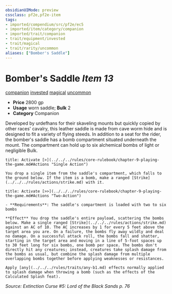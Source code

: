 ```yaml
---
obsidianUIMode: preview
cssclass: pf2e,pf2e-item
tags:
- imported/compendium/src/pf2e/ec5
- imported/item/category/companion
- imported/trait/companion
- trait/equipment/invested
- trait/magical
- trait/rarity/uncommon
aliases: ["Bomber's Saddle"]
---
```

# Bomber's Saddle *Item 13*  
[companion](companion.md)  [invested](invested.md)  [magical](magical.md)  [uncommon](uncommon.md)  

- **Price** 2800 gp
- **Usage** worn saddle; **Bulk** 2
- **Category** Companion

Developed by urdefhans for their skaveling mounts but quickly copied by other races' cavalry, this leather saddle is made from cave worm hide and is designed to fit a variety of flying steeds. In addition to a seat for the rider, the bomber's saddle has a bomb compartment situated underneath the mount. The compartment can hold up to six alchemical bombs of light or negligible Bulk.

```ad-embed-ability
title: Activate [>](../../../rules/core-rulebook/chapter-9-playing-the-game.md#Actions "Single Action")

You drop a single item from the saddle's compartment, which falls to the ground below. If the item is a bomb, make a ranged [Strike](../../../rules/actions/strike.md) with it.
```

```ad-embed-ability
title: Activate [>>](../../../rules/core-rulebook/chapter-9-playing-the-game.md#Actions "Two-Action")

- **Requirements**: The saddle's compartment is loaded with two to six bombs

**Effect** You drop the saddle's entire payload, scattering the bombs below. Make a single ranged [Strike](../../../rules/actions/strike.md) against an AC of 10. The AC increases by 1 for every 5 feet above the target area you are. On a failure, the bombs fly away wildly and deal no damage. On a successful attack roll, the bombs fall and shatter, starting in the target area and moving in a line of 5-foot spaces up to 30 feet long for six bombs, one bomb per space. The bombs don't directly hit any creatures; instead, creatures take splash damage from the bombs as usual, but combine the splash damage from multiple overlapping bombs together before applying weaknesses or resistances.

Apply [any](../../../rules/traits/any-b1.md) effects normally applied to splash damage when throwing a bomb (such as the effects of the Calculated Splash feat).
```

*Source: Extinction Curse #5: Lord of the Black Sands p. 76*
